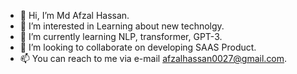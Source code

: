 - 👋 Hi, I’m Md Afzal Hassan.
- 👀 I’m interested in Learning about new technolgy.
- 🌱 I’m currently learning NLP, transformer, GPT-3.
- 💞️ I’m looking to collaborate on developing SAAS Product.
- 📫 You can reach to me via e-mail afzalhassan0027@gmail.com.

<!---
natkhatcoders/natkhatcoders is a ✨ special ✨ repository because its `README.md` (this file) appears on your GitHub profile.
You can click the Preview link to take a look at your changes.
--->
